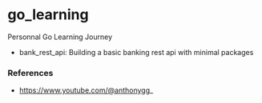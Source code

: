 # go_learning
Personnal Go Learning Journey
- bank_rest_api: Building a basic banking rest api with minimal packages

### References
-   https://www.youtube.com/@anthonygg_